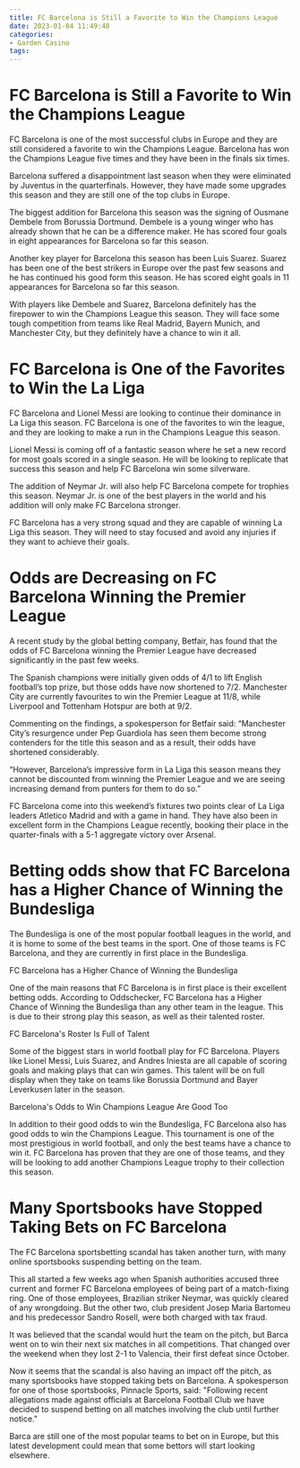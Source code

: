 ```yaml
---
title: FC Barcelona is Still a Favorite to Win the Champions League
date: 2023-01-04 11:49:48
categories:
- Garden Casino
tags:
---
```



#  FC Barcelona is Still a Favorite to Win the Champions League

FC Barcelona is one of the most successful clubs in Europe and they are still considered a favorite to win the Champions League. Barcelona has won the Champions League five times and they have been in the finals six times.

Barcelona suffered a disappointment last season when they were eliminated by Juventus in the quarterfinals. However, they have made some upgrades this season and they are still one of the top clubs in Europe.

The biggest addition for Barcelona this season was the signing of Ousmane Dembele from Borussia Dortmund. Dembele is a young winger who has already shown that he can be a difference maker. He has scored four goals in eight appearances for Barcelona so far this season.

Another key player for Barcelona this season has been Luis Suarez. Suarez has been one of the best strikers in Europe over the past few seasons and he has continued his good form this season. He has scored eight goals in 11 appearances for Barcelona so far this season.

With players like Dembele and Suarez, Barcelona definitely has the firepower to win the Champions League this season. They will face some tough competition from teams like Real Madrid, Bayern Munich, and Manchester City, but they definitely have a chance to win it all.

#  FC Barcelona is One of the Favorites to Win the La Liga

FC Barcelona and Lionel Messi are looking to continue their dominance in La Liga this season. FC Barcelona is one of the favorites to win the league, and they are looking to make a run in the Champions League this season.

Lionel Messi is coming off of a fantastic season where he set a new record for most goals scored in a single season. He will be looking to replicate that success this season and help FC Barcelona win some silverware.

The addition of Neymar Jr. will also help FC Barcelona compete for trophies this season. Neymar Jr. is one of the best players in the world and his addition will only make FC Barcelona stronger.

FC Barcelona has a very strong squad and they are capable of winning La Liga this season. They will need to stay focused and avoid any injuries if they want to achieve their goals.

#  Odds are Decreasing on FC Barcelona Winning the Premier League

A recent study by the global betting company, Betfair, has found that the odds of FC Barcelona winning the Premier League have decreased significantly in the past few weeks.

The Spanish champions were initially given odds of 4/1 to lift English football’s top prize, but those odds have now shortened to 7/2. Manchester City are currently favourites to win the Premier League at 11/8, while Liverpool and Tottenham Hotspur are both at 9/2.

Commenting on the findings, a spokesperson for Betfair said: “Manchester City’s resurgence under Pep Guardiola has seen them become strong contenders for the title this season and as a result, their odds have shortened considerably.

“However, Barcelona’s impressive form in La Liga this season means they cannot be discounted from winning the Premier League and we are seeing increasing demand from punters for them to do so.”

FC Barcelona come into this weekend’s fixtures two points clear of La Liga leaders Atletico Madrid and with a game in hand. They have also been in excellent form in the Champions League recently, booking their place in the quarter-finals with a 5-1 aggregate victory over Arsenal.

#  Betting odds show that FC Barcelona has a Higher Chance of Winning the Bundesliga

The Bundesliga is one of the most popular football leagues in the world, and it is home to some of the best teams in the sport. One of those teams is FC Barcelona, and they are currently in first place in the Bundesliga.

FC Barcelona has a Higher Chance of Winning the Bundesliga

One of the main reasons that FC Barcelona is in first place is their excellent betting odds. According to Oddschecker, FC Barcelona has a Higher Chance of Winning the Bundesliga than any other team in the league. This is due to their strong play this season, as well as their talented roster.

FC Barcelona's Roster Is Full of Talent

Some of the biggest stars in world football play for FC Barcelona. Players like Lionel Messi, Luis Suarez, and Andres Iniesta are all capable of scoring goals and making plays that can win games. This talent will be on full display when they take on teams like Borussia Dortmund and Bayer Leverkusen later in the season.

Barcelona's Odds to Win Champions League Are Good Too

In addition to their good odds to win the Bundesliga, FC Barcelona also has good odds to win the Champions League. This tournament is one of the most prestigious in world football, and only the best teams have a chance to win it. FC Barcelona has proven that they are one of those teams, and they will be looking to add another Champions League trophy to their collection this season.

#  Many Sportsbooks have Stopped Taking Bets on FC Barcelona

The FC Barcelona sportsbetting scandal has taken another turn, with many online sportsbooks suspending betting on the team.

This all started a few weeks ago when Spanish authorities accused three current and former FC Barcelona employees of being part of a match-fixing ring. One of those employees, Brazilian striker Neymar, was quickly cleared of any wrongdoing. But the other two, club president Josep Maria Bartomeu and his predecessor Sandro Rosell, were both charged with tax fraud.

It was believed that the scandal would hurt the team on the pitch, but Barca went on to win their next six matches in all competitions. That changed over the weekend when they lost 2-1 to Valencia, their first defeat since October.

Now it seems that the scandal is also having an impact off the pitch, as many sportsbooks have stopped taking bets on Barcelona. A spokesperson for one of those sportsbooks, Pinnacle Sports, said: "Following recent allegations made against officials at Barcelona Football Club we have decided to suspend betting on all matches involving the club until further notice."

Barca are still one of the most popular teams to bet on in Europe, but this latest development could mean that some bettors will start looking elsewhere.